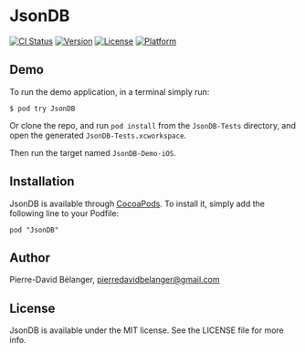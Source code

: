 # JsonDB

[![CI Status](http://img.shields.io/travis/pierredavidbelanger/JsonDB.svg?style=flat)](https://travis-ci.org/pierredavidbelanger/JsonDB)
[![Version](https://img.shields.io/cocoapods/v/JsonDB.svg?style=flat)](http://cocoadocs.org/docsets/JsonDB)
[![License](https://img.shields.io/cocoapods/l/JsonDB.svg?style=flat)](http://cocoadocs.org/docsets/JsonDB)
[![Platform](https://img.shields.io/cocoapods/p/JsonDB.svg?style=flat)](http://cocoadocs.org/docsets/JsonDB)

## Demo

To run the demo application, in a terminal simply run:

    $ pod try JsonDB

Or clone the repo, and run `pod install` from the `JsonDB-Tests` directory, and open the generated `JsonDB-Tests.xcworkspace`.

Then run the target named `JsonDB-Demo-iOS`.

## Installation

JsonDB is available through [CocoaPods](http://cocoapods.org). To install
it, simply add the following line to your Podfile:

    pod "JsonDB"

## Author

Pierre-David Bélanger, pierredavidbelanger@gmail.com

## License

JsonDB is available under the MIT license. See the LICENSE file for more info.
